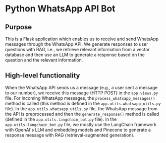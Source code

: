 # Python WhatsApp API Bot 
## Purpose
This is a Flask application which enables us to receive and send WhatsApp messages through the WhatsApp API. We generate responses to user questions with RAG, i.e., we retrieve relevant information from a vector database and then use an LLM to generate a response based on the question and the relevant information. 

## High-level functionality
When the WhatsApp API sends us a message (e.g., a user sent a message to our number), we receive this message (HTTP POST) in the `app.views.py` file. For incoming WhatsApp messages, the `process_whatsapp_messages()` method is called (this method is defined in the `app.utils.whatsapp_utils.py` file). In the `app.utils.whatsapp_utils.py` file, the WhatsApp message from the API is preprocessed and then the `generate_response()` method is called (defined in the `app.utils.langchain_bot.py` file). In the `app.utils.langchain_bot.py` file, we mostly use the LangChain framework with OpenAI's LLM and embedding models and Pinecone to generate a response message with RAG (retrieval-augmented generation).

